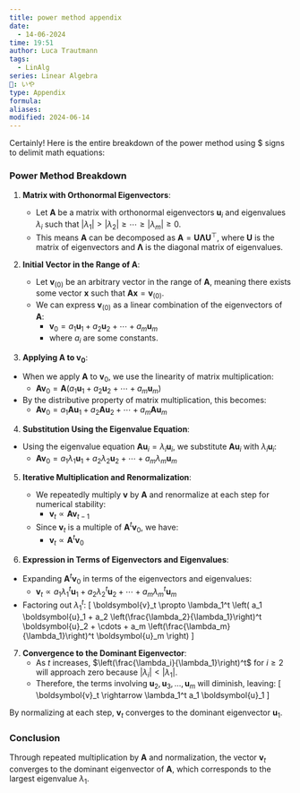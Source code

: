 ```yaml
---
title: power method appendix
date:
  - 14-06-2024
time: 19:51
author: Luca Trautmann
tags:
  - LinAlg
series: Linear Algebra
🍙: いや
type: Appendix
formula: 
aliases: 
modified: 2024-06-14
---
```

Certainly! Here is the entire breakdown of the power method using $ signs to delimit math equations:

### Power Method Breakdown

1. **Matrix with Orthonormal Eigenvectors**:
	- Let $\mathbf{A}$ be a matrix with orthonormal eigenvectors $\boldsymbol{u}_i$ and eigenvalues $\lambda_i$ such that $|\lambda_1| > |\lambda_2| \geq \cdots \geq |\lambda_m| \geq 0$.
	- This means $\mathbf{A}$ can be decomposed as $\mathbf{A} = \mathbf{U} \boldsymbol{\Lambda} \mathbf{U}^{\top}$, where $\mathbf{U}$ is the matrix of eigenvectors and $\boldsymbol{\Lambda}$ is the diagonal matrix of eigenvalues.
2. **Initial Vector in the Range of $\mathbf{A}$**:
	- Let $\boldsymbol{v}_{(0)}$ be an arbitrary vector in the range of $\mathbf{A}$, meaning there exists some vector $\boldsymbol{x}$ such that $\mathbf{A} \boldsymbol{x} = \boldsymbol{v}_{(0)}$.
	- We can express $\boldsymbol{v}_{(0)}$ as a linear combination of the eigenvectors of $\mathbf{A}$:
	   - $\boldsymbol{v}_0 = a_1 \boldsymbol{u}_1 + a_2 \boldsymbol{u}_2 + \cdots + a_m \boldsymbol{u}_m$
	   - where $a_i$ are some constants.

3. **Applying $\mathbf{A}$ to $\boldsymbol{v}_0$**:
- When we apply $\mathbf{A}$ to $\boldsymbol{v}_0$, we use the linearity of matrix multiplication:
	- $\mathbf{A} \boldsymbol{v}_0 = \mathbf{A} (a_1 \boldsymbol{u}_1 + a_2 \boldsymbol{u}_2 + \cdots + a_m \boldsymbol{u}_m)$
- By the distributive property of matrix multiplication, this becomes:
	 - $\mathbf{A} \boldsymbol{v}_0 = a_1 \mathbf{A} \boldsymbol{u}_1 + a_2 \mathbf{A} \boldsymbol{u}_2 + \cdots + a_m \mathbf{A} \boldsymbol{u}_m$
	
4. **Substitution Using the Eigenvalue Equation**:
- Using the eigenvalue equation $\mathbf{A} \boldsymbol{u}_i = \lambda_i \boldsymbol{u}_i$, we substitute $\mathbf{A} \boldsymbol{u}_i$ with $\lambda_i \boldsymbol{u}_i$:
	- $\mathbf{A} \boldsymbol{v}_0 = a_1 \lambda_1 \boldsymbol{u}_1 + a_2 \lambda_2 \boldsymbol{u}_2 + \cdots + a_m \lambda_m \boldsymbol{u}_m$

5. **Iterative Multiplication and Renormalization**:
	- We repeatedly multiply $\boldsymbol{v}$ by $\mathbf{A}$ and renormalize at each step for numerical stability:
		- $\boldsymbol{v}_t \propto \mathbf{A} \boldsymbol{v}_{t-1}$
	- Since $\boldsymbol{v}_t$ is a multiple of $\mathbf{A}^t \boldsymbol{v}_0$, we have:
		- $\boldsymbol{v}_t \propto \mathbf{A}^t \boldsymbol{v}_0$

6. **Expression in Terms of Eigenvectors and Eigenvalues**:
- Expanding $\mathbf{A}^t \boldsymbol{v}_0$ in terms of the eigenvectors and eigenvalues:
	 - $\boldsymbol{v}_t \propto a_1 \lambda_1^t \boldsymbol{u}_1 + a_2 \lambda_2^t \boldsymbol{u}_2 + \cdots + a_m \lambda_m^t \boldsymbol{u}_m$
- Factoring out $\lambda_1^t$:
     \[
     \boldsymbol{v}_t \propto \lambda_1^t \left( a_1 \boldsymbol{u}_1 + a_2 \left(\frac{\lambda_2}{\lambda_1}\right)^t \boldsymbol{u}_2 + \cdots + a_m \left(\frac{\lambda_m}{\lambda_1}\right)^t \boldsymbol{u}_m \right)
     \]

7. **Convergence to the Dominant Eigenvector**:
   - As $t$ increases, $\left(\frac{\lambda_i}{\lambda_1}\right)^t$ for $i \geq 2$ will approach zero because $|\lambda_i| < |\lambda_1|$.
   - Therefore, the terms involving $\boldsymbol{u}_2, \boldsymbol{u}_3, \ldots, \boldsymbol{u}_m$ will diminish, leaving:
     \[
     \boldsymbol{v}_t \rightarrow \lambda_1^t a_1 \boldsymbol{u}_1
     \]

By normalizing at each step, $\boldsymbol{v}_t$ converges to the dominant eigenvector $\boldsymbol{u}_1$.

### Conclusion

Through repeated multiplication by $\mathbf{A}$ and normalization, the vector $\boldsymbol{v}_t$ converges to the dominant eigenvector of $\mathbf{A}$, which corresponds to the largest eigenvalue $\lambda_1$.